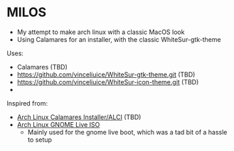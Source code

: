# MILOS

- My attempt to make arch linux with a classic MacOS look
- Using Calamares for an installer, with the classic WhiteSur-gtk-theme

Uses:
- Calamares (TBD)
- https://github.com/vinceliuice/WhiteSur-gtk-theme.git (TBD)
- https://github.com/vinceliuice/WhiteSur-icon-theme.git (TBD)
- 

Inspired from: 
- [Arch Linux Calamares Installer/ALCI](https://github.com/arch-linux-calamares-installer/alci-iso.git) (TBD)
- [Arch Linux GNOME Live ISO](https://github.com/n0raitor/archlinux-iso/tree/main)
    - Mainly used for the gnome live boot, which was a tad bit of a hassle to setup 